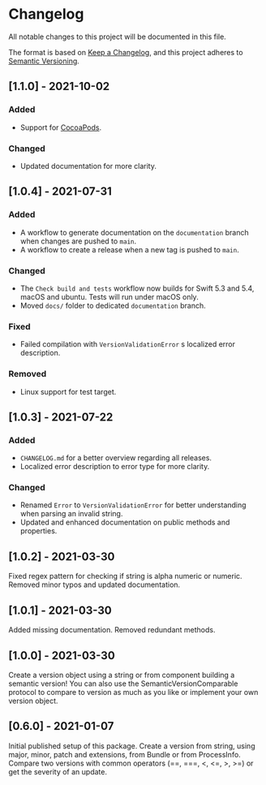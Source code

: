 # Changelog
All notable changes to this project will be documented in this file.

The format is based on [Keep a Changelog](https://keepachangelog.com/en/1.0.0/),
and this project adheres to [Semantic Versioning](https://semver.org/spec/v2.0.0.html).

## [1.1.0] - 2021-10-02

### Added

- Support for [CocoaPods](https://cocoapods.org).

### Changed

- Updated documentation for more clarity.

## [1.0.4] - 2021-07-31

### Added

- A workflow to generate documentation on the `documentation` branch when changes are pushed to `main`.
- A workflow to create a release when a new tag is pushed to `main`.

### Changed

- The `Check build and tests` workflow now builds for Swift 5.3 and 5.4, macOS and ubuntu. Tests will run under macOS only.
- Moved `docs/` folder to dedicated `documentation` branch.

### Fixed

- Failed compilation with `VersionValidationError` s localized error description.

### Removed

- Linux support for test target.

## [1.0.3] - 2021-07-22

### Added

- `CHANGELOG.md` for a better overview regarding all releases.
- Localized error description to error type for more clarity.

### Changed

- Renamed `Error` to `VersionValidationError` for better understanding when parsing an invalid string.
- Updated and enhanced documentation on public methods and properties.

## [1.0.2] - 2021-03-30

Fixed regex pattern for checking if string is alpha numeric or numeric. Removed minor typos and updated documentation.

## [1.0.1] - 2021-03-30

Added missing documentation. Removed redundant methods.

## [1.0.0] - 2021-03-30

Create a version object using a string or from component building a semantic version! You can also use the SemanticVersionComparable protocol to compare to version as much as you like or implement your own version object.

## [0.6.0] - 2021-01-07

Initial published setup of this package. Create a version from string, using major, minor, patch and extensions, from Bundle or from ProcessInfo. Compare two versions with common operators (==, ===, <, <=, >, >=) or get the severity of an update.
